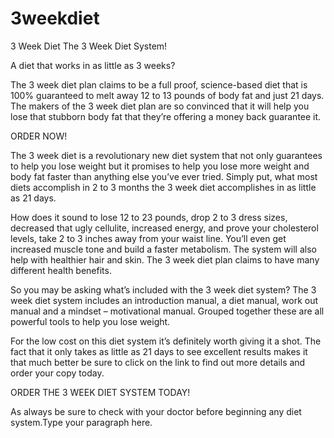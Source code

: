 # 3weekdiet
3 Week Diet
The 3 Week Diet System!


A diet that works in as little as 3 weeks?


The 3 week diet plan claims to be a full proof, science-based diet that is 100% guaranteed to melt away 12 to 13 pounds of body fat and just 21 days. The makers of the 3 week diet plan are so convinced that it will help you lose that stubborn body fat that they’re offering a money back guarantee it.

ORDER NOW!  

The 3 week diet is a revolutionary new diet system that not only guarantees to help you lose weight but it promises to help you lose more weight and body fat faster than anything else you’ve ever tried. Simply put, what most diets accomplish in 2 to 3 months the 3 week diet accomplishes in as little as 21 days.

How does it sound  to lose 12 to 23 pounds, drop 2 to 3 dress sizes, decreased that ugly cellulite,  increased energy, and prove your cholesterol levels, take 2 to 3 inches away from your waist line. You’ll even get increased muscle tone and build a faster metabolism. The system will also help with healthier hair and skin. The 3 week diet plan claims to have many different health benefits.

So you may be asking what’s included with the 3 week diet system? The 3 week diet system includes an introduction manual, a diet manual, work out manual and a mindset – motivational manual. Grouped together these are all powerful tools to help you lose weight.

For the low cost on this diet system it’s definitely worth giving it a shot. The fact that it only takes as little as 21 days to see excellent results makes it that much better be sure to click on the link to find out more details and order your copy today.

ORDER THE 3 WEEK DIET SYSTEM TODAY!

As always be sure to check with your doctor before beginning any diet system.Type your paragraph here.
